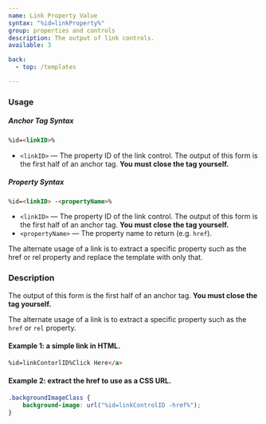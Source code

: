 ```yaml
---
name: Link Property Value
syntax: "%id=linkProperty%"
group: properties and controls
description: The output of link controls.
available: 3

back:
  - top: /templates

---
```




### Usage

##### Anchor Tag Syntax

```html
%id=<linkID>%
```

 - `<linkID>` — The property ID of the link control. The output of this form is the first half of an anchor tag. **You must close the tag yourself.**





##### Property Syntax

```html
%id=<linkID> -<propertyName>%
```

 - `<linkID>` — The property ID of the link control. The output of this form is the first half of an anchor tag. **You must close the tag yourself.**
 - `<propertyName>` — The property name to return (e.g. `href`).

The alternate usage of a link is to extract a specific property such as the href or rel property and replace the template with only that.






### Description

The output of this form is the first half of an anchor tag. **You must close the tag yourself.**

The alternate usage of a link is to extract a specific property such as the `href` or `rel` property.





#### Example 1: a simple link in HTML.

```html
%id=linkContorlID%Click Here</a>
```

#### Example 2: extract the href to use as a CSS URL.

```css
.backgroundImageClass {
    background-image: url("%id=linkControlID -href%");
}
```

